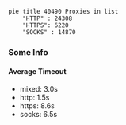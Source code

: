 
```mermaid
pie title 40490 Proxies in list
    "HTTP" : 24308
    "HTTPS": 6220
    "SOCKS" : 14870
```

### Some Info
#### Average Timeout

- mixed: 3.0s
- http: 1.5s
- https: 8.6s
- socks: 6.5s